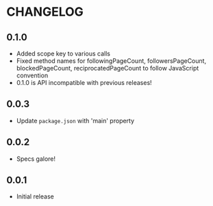 # CHANGELOG

## 0.1.0 

* Added scope key to various calls
* Fixed method names for followingPageCount, followersPageCount, blockedPageCount, reciprocatedPageCount to follow JavaScript convention
* 0.1.0 is API incompatible with previous releases!

## 0.0.3 

* Update `package.json` with 'main' property

## 0.0.2

* Specs galore!

## 0.0.1

* Initial release